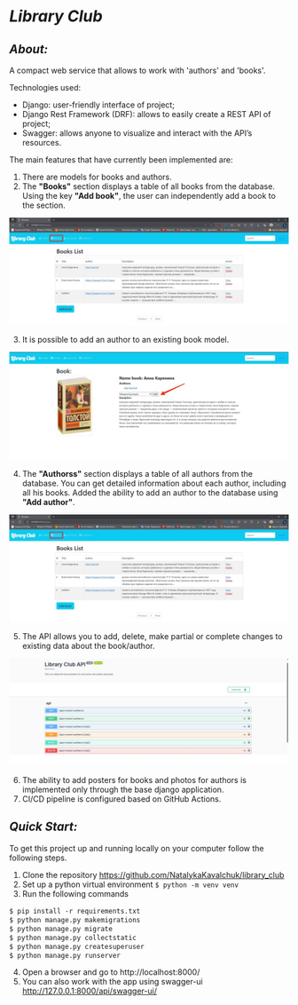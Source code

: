 # ***Library Club***

## *About:*

A compact web service that allows to work with 'authors' and 'books'.

Technologies used:
- Django: user-friendly interface of project;
- Django Rest Framework (DRF): allows to easily create a REST API of project;
- Swagger: allows anyone to visualize and interact with the API’s resources.  

The main features that have currently been implemented are:

1. There are models for books and authors.
2. The **"Books"** section displays a table of all books from the database. Using the key **"Add book"**, the user can independently add a book to the section. 

![Screenshot of API ](https://github.com/NatalykaKavalchuk/library_club/blob/master/media/pictures/books.jpg?raw=true)

3. It is possible to add an author to an existing book model.

![Screenshot of API ](https://github.com/NatalykaKavalchuk/library_club/blob/master/media/pictures/book_detail.jpg?raw=true) 
 
4. The **"Authorss"** section displays a table of all authors from the database. You can get detailed information about each author, including all his books. Added the ability to add an author to the database using  **"Add author"**.

![Screenshot of API ](https://github.com/NatalykaKavalchuk/library_club/blob/master/media/pictures/books.jpg?raw=true) 

5. The API allows you to add, delete, make partial or complete changes to existing data about the book/author. 

![Screenshot of API ](https://github.com/NatalykaKavalchuk/library_club/blob/master/media/pictures/api.jpg?raw=true) 

6. The ability to add posters for books and photos for authors is implemented only through the base django application.
7. CI/CD pipeline is configured based on GitHub Actions.

## *Quick Start:*

To get this project up and running locally on your computer follow the following steps.

1. Clone the repository https://github.com/NatalykaKavalchuk/library_club
2. Set up a python virtual environment `$ python -m venv venv`
3. Run the following commands

```
$ pip install -r requirements.txt
$ python manage.py makemigrations
$ python manage.py migrate
$ python manage.py collectstatic
$ python manage.py createsuperuser
$ python manage.py runserver
```

4. Open a browser and go to http://localhost:8000/
5. You can also work with the app using swagger-ui http://127.0.0.1:8000/api/swagger-ui/


